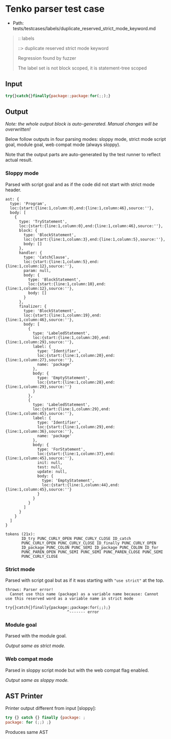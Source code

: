 # Tenko parser test case

- Path: tests/testcases/labels/duplicate_reserved_strict_mode_keyword.md

> :: labels
>
> ::> duplicate reserved strict mode keyword
>
> Regression found by fuzzer
>
> The label set is not block scoped, it is statement-tree scoped

## Input

`````js
try{}catch{}finally{package:;package:for(;;);}
`````

## Output

_Note: the whole output block is auto-generated. Manual changes will be overwritten!_

Below follow outputs in four parsing modes: sloppy mode, strict mode script goal, module goal, web compat mode (always sloppy).

Note that the output parts are auto-generated by the test runner to reflect actual result.

### Sloppy mode

Parsed with script goal and as if the code did not start with strict mode header.

`````
ast: {
  type: 'Program',
  loc:{start:{line:1,column:0},end:{line:1,column:46},source:''},
  body: [
    {
      type: 'TryStatement',
      loc:{start:{line:1,column:0},end:{line:1,column:46},source:''},
      block: {
        type: 'BlockStatement',
        loc:{start:{line:1,column:3},end:{line:1,column:5},source:''},
        body: []
      },
      handler: {
        type: 'CatchClause',
        loc:{start:{line:1,column:5},end:{line:1,column:12},source:''},
        param: null,
        body: {
          type: 'BlockStatement',
          loc:{start:{line:1,column:10},end:{line:1,column:12},source:''},
          body: []
        }
      },
      finalizer: {
        type: 'BlockStatement',
        loc:{start:{line:1,column:19},end:{line:1,column:46},source:''},
        body: [
          {
            type: 'LabeledStatement',
            loc:{start:{line:1,column:20},end:{line:1,column:29},source:''},
            label: {
              type: 'Identifier',
              loc:{start:{line:1,column:20},end:{line:1,column:27},source:''},
              name: 'package'
            },
            body: {
              type: 'EmptyStatement',
              loc:{start:{line:1,column:28},end:{line:1,column:29},source:''}
            }
          },
          {
            type: 'LabeledStatement',
            loc:{start:{line:1,column:29},end:{line:1,column:45},source:''},
            label: {
              type: 'Identifier',
              loc:{start:{line:1,column:29},end:{line:1,column:36},source:''},
              name: 'package'
            },
            body: {
              type: 'ForStatement',
              loc:{start:{line:1,column:37},end:{line:1,column:45},source:''},
              init: null,
              test: null,
              update: null,
              body: {
                type: 'EmptyStatement',
                loc:{start:{line:1,column:44},end:{line:1,column:45},source:''}
              }
            }
          }
        ]
      }
    }
  ]
}

tokens (21x):
       ID_try PUNC_CURLY_OPEN PUNC_CURLY_CLOSE ID_catch
       PUNC_CURLY_OPEN PUNC_CURLY_CLOSE ID_finally PUNC_CURLY_OPEN
       ID_package PUNC_COLON PUNC_SEMI ID_package PUNC_COLON ID_for
       PUNC_PAREN_OPEN PUNC_SEMI PUNC_SEMI PUNC_PAREN_CLOSE PUNC_SEMI
       PUNC_CURLY_CLOSE
`````

### Strict mode

Parsed with script goal but as if it was starting with `"use strict"` at the top.

`````
throws: Parser error!
  Cannot use this name (package) as a variable name because: Cannot use this reserved word as a variable name in strict mode

try{}catch{}finally{package:;package:for(;;);}
                           ^------- error
`````


### Module goal

Parsed with the module goal.

_Output same as strict mode._

### Web compat mode

Parsed in sloppy script mode but with the web compat flag enabled.

_Output same as sloppy mode._

## AST Printer

Printer output different from input [sloppy]:

````js
try {} catch {} finally {package: ;
package: for (;;) ;}
````

Produces same AST
